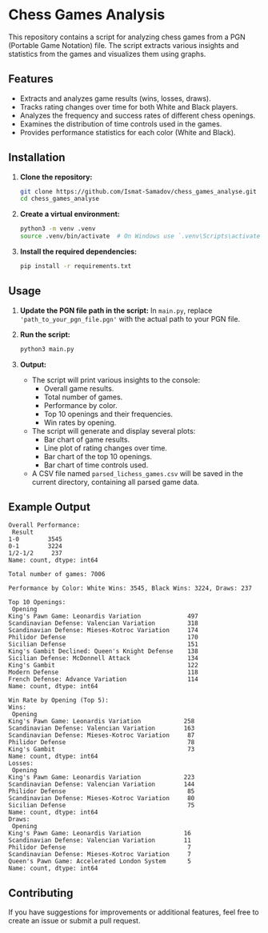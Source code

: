 # Chess Games Analysis

This repository contains a script for analyzing chess games from a PGN (Portable Game Notation) file. The script extracts various insights and statistics from the games and visualizes them using graphs.

## Features

- Extracts and analyzes game results (wins, losses, draws).
- Tracks rating changes over time for both White and Black players.
- Analyzes the frequency and success rates of different chess openings.
- Examines the distribution of time controls used in the games.
- Provides performance statistics for each color (White and Black).

## Installation

1. **Clone the repository:**
   ```bash
   git clone https://github.com/Ismat-Samadov/chess_games_analyse.git
   cd chess_games_analyse
   ```

2. **Create a virtual environment:**
   ```bash
   python3 -m venv .venv
   source .venv/bin/activate  # On Windows use `.venv\Scripts\activate`
   ```

3. **Install the required dependencies:**
   ```bash
   pip install -r requirements.txt
   ```

## Usage

1. **Update the PGN file path in the script:**
   In `main.py`, replace `'path_to_your_pgn_file.pgn'` with the actual path to your PGN file.

2. **Run the script:**
   ```bash
   python3 main.py
   ```

3. **Output:**
   - The script will print various insights to the console:
     - Overall game results.
     - Total number of games.
     - Performance by color.
     - Top 10 openings and their frequencies.
     - Win rates by opening.
   - The script will generate and display several plots:
     - Bar chart of game results.
     - Line plot of rating changes over time.
     - Bar chart of the top 10 openings.
     - Bar chart of time controls used.
   - A CSV file named `parsed_lichess_games.csv` will be saved in the current directory, containing all parsed game data.

## Example Output

```
Overall Performance:
 Result
1-0        3545
0-1        3224
1/2-1/2     237
Name: count, dtype: int64

Total number of games: 7006

Performance by Color: White Wins: 3545, Black Wins: 3224, Draws: 237

Top 10 Openings:
 Opening
King's Pawn Game: Leonardis Variation             497
Scandinavian Defense: Valencian Variation         318
Scandinavian Defense: Mieses-Kotroc Variation     174
Philidor Defense                                  170
Sicilian Defense                                  151
King's Gambit Declined: Queen's Knight Defense    138
Sicilian Defense: McDonnell Attack                134
King's Gambit                                     122
Modern Defense                                    118
French Defense: Advance Variation                 114
Name: count, dtype: int64

Win Rate by Opening (Top 5):
Wins:
 Opening
King's Pawn Game: Leonardis Variation            258
Scandinavian Defense: Valencian Variation        163
Scandinavian Defense: Mieses-Kotroc Variation     87
Philidor Defense                                  78
King's Gambit                                     73
Name: count, dtype: int64
Losses:
 Opening
King's Pawn Game: Leonardis Variation            223
Scandinavian Defense: Valencian Variation        144
Philidor Defense                                  85
Scandinavian Defense: Mieses-Kotroc Variation     80
Sicilian Defense                                  75
Name: count, dtype: int64
Draws:
 Opening
King's Pawn Game: Leonardis Variation            16
Scandinavian Defense: Valencian Variation        11
Philidor Defense                                  7
Scandinavian Defense: Mieses-Kotroc Variation     7
Queen's Pawn Game: Accelerated London System      5
Name: count, dtype: int64
```

## Contributing

If you have suggestions for improvements or additional features, feel free to create an issue or submit a pull request.